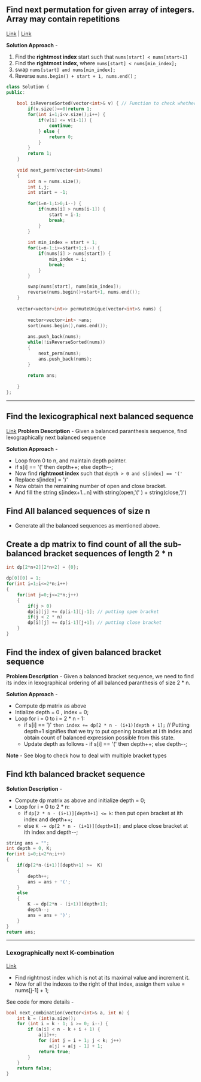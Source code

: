 ## Find next permutation for given array of integers. Array may contain repetitions
[Link](https://leetcode.com/problems/permutations-ii/) | [Link](https://leetcode.com/problems/next-permutation/)

**Solution Approach** - 
1. Find the **rightmost index** start such that `nums[start] < nums[start+1]`
2. Find the **rightmost index**, where `nums[start] < nums[min_index];`
3. swap `nums[start] and nums[min_index];`
4. Reverse `nums.begin() + start + 1, nums.end()` ;

```c++
class Solution {
public:
    
    bool isReverseSorted(vector<int>& v) { // Function to check whether there is any next permutation or not. Returns 1 if it is the greatest permutation
        if(v.size()==0)return 1;
        for(int i=1;i<v.size();i++) {
            if(v[i] <= v[i-1]) {
                continue;
            } else {
                return 0;
            }
        }
        return 1;
    }
    
    void next_perm(vector<int>&nums)
    {
        int n = nums.size();
        int i,j;
        int start = -1;
        
        for(i=n-1;i>0;i--) {
            if(nums[i] > nums[i-1]) {
                start = i-1;
                break; 
            }
        }
        
        int min_index = start + 1;
        for(i=n-1;i>=start+1;i--) {
            if(nums[i] > nums[start]) {
                min_index = i;
                break;
            }
        }

        swap(nums[start], nums[min_index]);
        reverse(nums.begin()+start+1, nums.end());
    }
    
    vector<vector<int>> permuteUnique(vector<int>& nums) {
        
        vector<vector<int> >ans;
        sort(nums.begin(),nums.end());
        
        ans.push_back(nums);
        while(!isReverseSorted(nums))
        {
            next_perm(nums);
            ans.push_back(nums);
        }
        
        return ans;
        
    }
};
```

---

## Find the lexicographical next balanced sequence
[Link](https://cp-algorithms.com/combinatorics/bracket_sequences.html)
**Problem Description** - Given a balanced paranthesis sequence, find lexographically next balanced sequence

**Solution Approach** - 
* Loop from 0 to n, and maintain depth pointer.
* if s[i] == '(' then depth++; else depth--;
* Now find **rightmost index** such that `depth > 0 and s[index] == '('`
* Replace s[index] = ')'
* Now obtain the remaining number of open and close bracket.
* And fill the string s[index+1...n] with string(open,'(' ) + string(close,')') 


## Find All balanced sequences of size n
* Generate all the balanced sequences as mentioned above.

## Create a dp matrix to find count of all the sub-balanced bracket sequences of length 2 * n
```c++
int dp[2*n+2][2*n+2] = {0};

dp[0][0] = 1;
for(int i=1;i<=2*n;i++)
{
    for(int j=0;j<=2*n;j++)
    {
        if(j > 0)
        dp[i][j] += dp[i-1][j-1]; // putting open bracket
        if(j < 2 * n)
        dp[i][j] += dp[i-1][j+1]; // putting close bracket
    }
}
```

## Find the index of given balanced bracket sequence

**Problem Description** - Given a balanced bracket sequence, we need to find its index in lexographical ordering of all balanced paranthesis of size 2 * n.

**Solution Approach** - 
* Compute dp matrix as above
* Intialize depth = 0 , index = 0;
* Loop for i = 0 to i = 2 * n - 1:
  * if s[i] == ')'  `then index += dp[2 * n - (i+1)[depth + 1];` // Putting depth+1 signifies that we try to put opening bracket at i th index and obtain count of balanced expression possible from this state.  
  * Update depth as follows - if s[i] == '(' then depth++; else depth--;

**Note** - See blog to check how to deal with multiple bracket types

## Find kth balanced bracket sequence

**Solution Description** - 
* Compute dp matrix as above and initialize depth  = 0;
* Loop for i = 0 to 2 * n:
  * if `dp[2 * n - (i+1)][depth+1] <= k`: then put open bracket at ith index and depth++;
  * else `K -= dp[2 * n - (i+1)][depth+1];` and place close bracket at ith index and depth--;

```c++
string ans = "";
int depth = 0, K;
for(int i=0;i<2*n;i++)
{
    if(dp[2*n-(i+1)][depth+1] >=  K)
    {
        depth++;
        ans = ans + '(';
    }
    else
    {
        K -= dp[2*n - (i+1)][depth+1];
        depth--;
        ans = ans + ')';
    }
}
return ans;
```

---

### Lexographically next K-combination
[Link](https://cp-algorithms.com/combinatorics/generating_combinations.html#toc-tgt-0)

* Find rightmost index which is not at its maximal value and increment it.
* Now for all the indexes to the right of that index, assign them value = nums[j-1] + 1;

See code for more details - 
```c++
bool next_combination(vector<int>& a, int n) {
    int k = (int)a.size();
    for (int i = k - 1; i >= 0; i--) {
        if (a[i] < n - k + i + 1) {
            a[i]++;
            for (int j = i + 1; j < k; j++)
                a[j] = a[j - 1] + 1;
            return true;
        }
    }
    return false;
}
```

